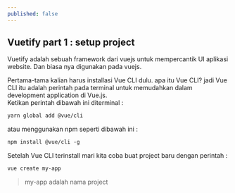 ```yaml
---
published: false
---
```

## Vuetify part 1 : setup project

> 
Vuetify adalah sebuah framework dari vuejs untuk mempercantik UI aplikasi website. Dan biasa nya digunakan pada vuejs.

Pertama-tama kalian harus installasi Vue CLI dulu. apa itu Vue CLI? jadi Vue CLI itu adalah perintah pada terminal untuk memudahkan dalam development application di Vue.js.   
Ketikan perintah dibawah ini diterminal :
```html
yarn global add @vue/cli
```
atau menggunakan npm seperti dibawah ini :

```html
npm install @vue/cli -g
```

Setelah Vue CLI terinstall mari kita coba buat project baru dengan perintah :
```html
vue create my-app
```
> my-app adalah nama project

